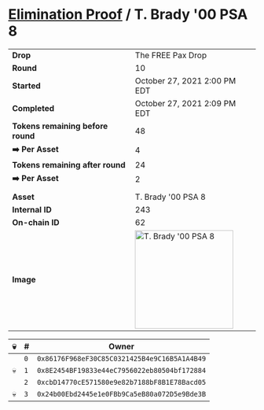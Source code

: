 # [Elimination Proof](./readme.md) / T. Brady &#039;00 PSA 8

|||
|---|---|
| **Drop** | The FREE Pax Drop |
| **Round** | 10 |
| **Started** | October 27, 2021 2:00 PM EDT |
| **Completed** | October 27, 2021 2:09 PM EDT |
| **Tokens remaining before round** | 48 |
| **➡️ Per Asset** | 4 |
| **Tokens remaining after round** | 24 |
| **➡️ Per Asset** | 2 |
| | |
| **Asset** | T. Brady &#039;00 PSA 8 |
| **Internal ID** | 243 |
| **On-chain ID** | 62 |
| **Image** | <img src="https://tcdn.blokpax.com/94aa4804-2e29-4935-b708-d9ac496662ee/55418692dbc32385cc87c5b511e638efef6baa8673c84979538ed3e8318d9881.jpg" height="200" alt="T. Brady &#039;00 PSA 8" /> |


| 💀 | # | Owner |
| --- | --- | --- |
|  | `0` | `0x86176F968eF30C85C0321425B4e9C16B5A1A4B49` |
| 💀 | `1` | `0x8E2454BF19833e44eC7956022eb80504bf172884` |
|  | `2` | `0xcbD14770cE571580e9e82b7188bF8B1E78Bacd05` |
| 💀 | `3` | `0x24b00Ebd2445e1e0FBb9Ca5eB80a072D5e9Bde3B` |
